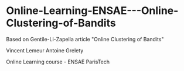 # Online-Learning-ENSAE---Online-Clustering-of-Bandits
 Based on Gentile-Li-Zapella article "Online Clustering of Bandits"

 Vincent Lemeur
 Antoine Grelety

 Online Learning course - ENSAE ParisTech
